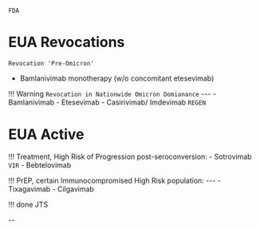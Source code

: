 `FDA`
# EUA Revocations
`Revocation 'Pre-Omicron'`



- Bamlanivimab monotherapy (w/o concomitant etesevimab)

!!! Warning `Revocation in Nationwide Omicron Domianance`
    ---
    - Bamlanivimab
    - Etesevimab 
    - Casirivimab/ Imdevimab `REGEN`



# EUA Active
!!!  Treatment, High Risk of Progression post-seroconversion:
    - Sotrovimab `VIR`
    - Bebtelovimab



!!! PrEP, certain Immunocompromised High Risk population:
    ---
    - Tixagavimab
    - Cilgavimab

!!! done JTS

--


